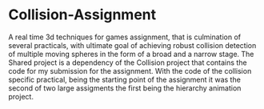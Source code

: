 # Collision-Assignment
A real time 3d techniques for games assignment, that is culmination of several practicals, with ultimate goal of achieving robust collision detection of multiple moving spheres in the form of a broad and a narrow stage. The Shared project is a dependency of the Collision project that contains the code for my submission for the assignment. With the code of the collision specific practical, being the starting point of the assignment it was the second of two large assigments the first being the hierarchy animation project.
